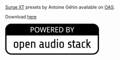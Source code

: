 [Surge XT](https://github.com/surge-synthesizer/surge) presets by Antoine Géhin available on [OAS](https://github.com/open-audio-stack/open-audio-stack-registry).

Download [here](https://studiorack.github.io/studiorack-site/presets/antoinegehinstudios) 

<a href="https://github.com/open-audio-stack" target="_blank"><img src="https://raw.githubusercontent.com/open-audio-stack/open-audio-stack-registry/refs/heads/main/src/assets/powered-by-open-audio-stack.svg" alt="Powered by Open Audio Stack"></a>
